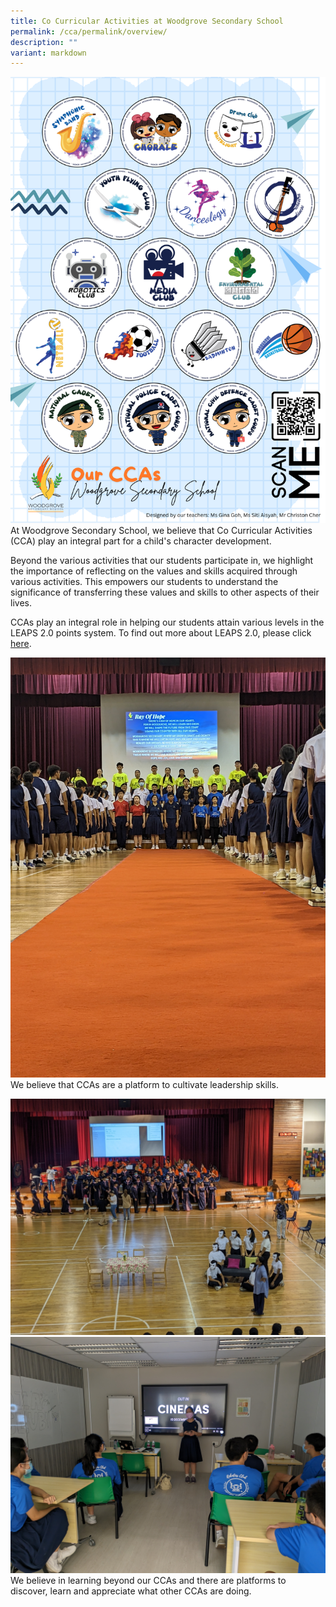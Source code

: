```yaml
---
title: Co Curricular Activities at Woodgrove Secondary School
permalink: /cca/permalink/overview/
description: ""
variant: markdown
---
```

![](/images/CCAs/CCA%20Logos/WOW_Woodgrove_Stickers_Design_1.png)At Woodgrove Secondary School, we believe that Co Curricular Activities (CCA) play an integral part for a child's character development. 

Beyond the various activities that our students participate in, we highlight the importance of reflecting on the values and skills acquired through various activities. This empowers our students to understand the significance of transferring these values and skills to other aspects of their lives.

CCAs play an integral role in helping our students attain various levels in the LEAPS 2.0 points system. To find out more about LEAPS 2.0, please click [here](https://www.moe.gov.sg/education-in-sg/our-programmes/cca/leaps2-0).

![](/images/CCAs/Inter%20CCA%20Activities/pxl_20230427_042333388.jpg)
We believe that CCAs are a platform to cultivate leadership skills.

![](/images/CCAs/Inter%20CCA%20Activities/pxl_20230314_053626807.jpg)
![](/images/CCAs/Inter%20CCA%20Activities/pxl_20230904_032730363.jpg)
We believe in learning beyond our CCAs and there are platforms to discover, learn and appreciate what other CCAs are doing.